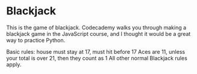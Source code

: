 Blackjack
=========

This is the game of blackjack. Codecademy walks you through making a blackjack game in the JavaScript course, and I
thought it would be a great way to practice Python.

Basic rules: house must stay at 17, must hit before 17
Aces are 11, unless your total is over 21, then they count as 1
All other normal Blackjack rules apply.